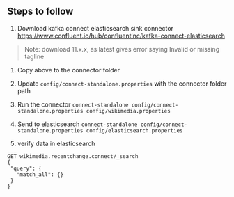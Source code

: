 ## Steps to follow

1. Download kafka connect elasticsearch sink connector
https://www.confluent.io/hub/confluentinc/kafka-connect-elasticsearch
> Note: download 11.x.x, as latest gives error saying Invalid or missing tagline

1. Copy above to the connector folder

1. Update `config/connect-standalone.properties` with the connector folder path

1. Run the connector
`connect-standalone config/connect-standalone.properties config/wikimedia.properties`

1. Send to elasticsearch
`connect-standalone config/connect-standalone.properties config/elasticsearch.properties`

1. verify data in elasticsearch
```
GET wikimedia.recentchange.connect/_search
{
 "query": {
   "match_all": {}
 }
}
```